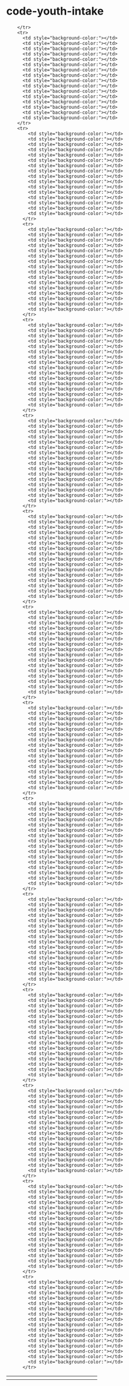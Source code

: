 # code-youth-intake
<table style="border-color:white" style=border-spacing:25px>
        <tr>
          <th style="background-color:"></th>
          <th style="background-color:"></th>
          <th style="background-color:"></th>
          <th style="background-color:"></th>
          <th style="background-color:"></th>
          <th style="background-color:"></th>
          <th style="background-color:"></th>
          <th style="background-color:"></th>
          <th style="background-color:"></th>
          <th style="background-color:"></th>
          <th style="background-color:"></th>
          <th style="background-color:"></th>
          <th style="background-color:"></th>
          <th style="background-color:"></th>
          <th style="background-color:"></th>

        </tr>
        <tr>
          <td style="background-color:"></td>
          <td style="background-color:"></td>
          <td style="background-color:"></td>
          <td style="background-color:"></td>
          <td style="background-color:"></td>
          <td style="background-color:"></td>
          <td style="background-color:"></td>
          <td style="background-color:"></td>
          <td style="background-color:"></td>
          <td style="background-color:"></td>
          <td style="background-color:"></td>
          <td style="background-color:"></td>
          <td style="background-color:"></td>
          <td style="background-color:"></td>
          <td style="background-color:"></td>
          <td style="background-color:"></td>
        </tr>
        <tr>
            <td style="background-color:"></td>
            <td style="background-color:"></td>
            <td style="background-color:"></td>
            <td style="background-color:"></td>
            <td style="background-color:"></td>
            <td style="background-color:"></td>
            <td style="background-color:"></td>
            <td style="background-color:"></td>
            <td style="background-color:"></td>
            <td style="background-color:"></td>
            <td style="background-color:"></td>
            <td style="background-color:"></td>
            <td style="background-color:"></td>
            <td style="background-color:"></td>
            <td style="background-color:"></td>
            <td style="background-color:"></td>
          </tr>
          <tr>
            <td style="background-color:"></td>
            <td style="background-color:"></td>
            <td style="background-color:"></td>
            <td style="background-color:"></td>
            <td style="background-color:"></td>
            <td style="background-color:"></td>
            <td style="background-color:"></td>
            <td style="background-color:"></td>
            <td style="background-color:"></td>
            <td style="background-color:"></td>
            <td style="background-color:"></td>
            <td style="background-color:"></td>
            <td style="background-color:"></td>
            <td style="background-color:"></td>
            <td style="background-color:"></td>
            <td style="background-color:"></td>
          </tr>
          <tr>
            <td style="background-color:"></td>
            <td style="background-color:"></td>
            <td style="background-color:"></td>
            <td style="background-color:"></td>
            <td style="background-color:"></td>
            <td style="background-color:"></td>
            <td style="background-color:"></td>
            <td style="background-color:"></td>
            <td style="background-color:"></td>
            <td style="background-color:"></td>
            <td style="background-color:"></td>
            <td style="background-color:"></td>
            <td style="background-color:"></td>
            <td style="background-color:"></td>
            <td style="background-color:"></td>
            <td style="background-color:"></td>
          </tr>
          <tr>
            <td style="background-color:"></td>
            <td style="background-color:"></td>
            <td style="background-color:"></td>
            <td style="background-color:"></td>
            <td style="background-color:"></td>
            <td style="background-color:"></td>
            <td style="background-color:"></td>
            <td style="background-color:"></td>
            <td style="background-color:"></td>
            <td style="background-color:"></td>
            <td style="background-color:"></td>
            <td style="background-color:"></td>
            <td style="background-color:"></td>
            <td style="background-color:"></td>
            <td style="background-color:"></td>
            <td style="background-color:"></td>
          </tr>
          <tr>
            <td style="background-color:"></td>
            <td style="background-color:"></td>
            <td style="background-color:"></td>
            <td style="background-color:"></td>
            <td style="background-color:"></td>
            <td style="background-color:"></td>
            <td style="background-color:"></td>
            <td style="background-color:"></td>
            <td style="background-color:"></td>
            <td style="background-color:"></td>
            <td style="background-color:"></td>
            <td style="background-color:"></td>
            <td style="background-color:"></td>
            <td style="background-color:"></td>
            <td style="background-color:"></td>
            <td style="background-color:"></td>
          </tr>
          <tr>
            <td style="background-color:"></td>
            <td style="background-color:"></td>
            <td style="background-color:"></td>
            <td style="background-color:"></td>
            <td style="background-color:"></td>
            <td style="background-color:"></td>
            <td style="background-color:"></td>
            <td style="background-color:"></td>
            <td style="background-color:"></td>
            <td style="background-color:"></td>
            <td style="background-color:"></td>
            <td style="background-color:"></td>
            <td style="background-color:"></td>
            <td style="background-color:"></td>
            <td style="background-color:"></td>
            <td style="background-color:"></td>
          </tr>
          <tr>
            <td style="background-color:"></td>
            <td style="background-color:"></td>
            <td style="background-color:"></td>
            <td style="background-color:"></td>
            <td style="background-color:"></td>
            <td style="background-color:"></td>
            <td style="background-color:"></td>
            <td style="background-color:"></td>
            <td style="background-color:"></td>
            <td style="background-color:"></td>
            <td style="background-color:"></td>
            <td style="background-color:"></td>
            <td style="background-color:"></td>
            <td style="background-color:"></td>
            <td style="background-color:"></td>
            <td style="background-color:"></td>
          </tr>
          <tr>
            <td style="background-color:"></td>
            <td style="background-color:"></td>
            <td style="background-color:"></td>
            <td style="background-color:"></td>
            <td style="background-color:"></td>
            <td style="background-color:"></td>
            <td style="background-color:"></td>
            <td style="background-color:"></td>
            <td style="background-color:"></td>
            <td style="background-color:"></td>
            <td style="background-color:"></td>
            <td style="background-color:"></td>
            <td style="background-color:"></td>
            <td style="background-color:"></td>
            <td style="background-color:"></td>
            <td style="background-color:"></td>
          </tr>
          <tr>
            <td style="background-color:"></td>
            <td style="background-color:"></td>
            <td style="background-color:"></td>
            <td style="background-color:"></td>
            <td style="background-color:"></td>
            <td style="background-color:"></td>
            <td style="background-color:"></td>
            <td style="background-color:"></td>
            <td style="background-color:"></td>
            <td style="background-color:"></td>
            <td style="background-color:"></td>
            <td style="background-color:"></td>
            <td style="background-color:"></td>
            <td style="background-color:"></td>
            <td style="background-color:"></td>
            <td style="background-color:"></td>
          </tr>
          <tr>
            <td style="background-color:"></td>
            <td style="background-color:"></td>
            <td style="background-color:"></td>
            <td style="background-color:"></td>
            <td style="background-color:"></td>
            <td style="background-color:"></td>
            <td style="background-color:"></td>
            <td style="background-color:"></td>
            <td style="background-color:"></td>
            <td style="background-color:"></td>
            <td style="background-color:"></td>
            <td style="background-color:"></td>
            <td style="background-color:"></td>
            <td style="background-color:"></td>
            <td style="background-color:"></td>
            <td style="background-color:"></td>
          </tr>
          <tr>
            <td style="background-color:"></td>
            <td style="background-color:"></td>
            <td style="background-color:"></td>
            <td style="background-color:"></td>
            <td style="background-color:"></td>
            <td style="background-color:"></td>
            <td style="background-color:"></td>
            <td style="background-color:"></td>
            <td style="background-color:"></td>
            <td style="background-color:"></td>
            <td style="background-color:"></td>
            <td style="background-color:"></td>
            <td style="background-color:"></td>
            <td style="background-color:"></td>
            <td style="background-color:"></td>
            <td style="background-color:"></td>
          </tr>
          <tr>
            <td style="background-color:"></td>
            <td style="background-color:"></td>
            <td style="background-color:"></td>
            <td style="background-color:"></td>
            <td style="background-color:"></td>
            <td style="background-color:"></td>
            <td style="background-color:"></td>
            <td style="background-color:"></td>
            <td style="background-color:"></td>
            <td style="background-color:"></td>
            <td style="background-color:"></td>
            <td style="background-color:"></td>
            <td style="background-color:"></td>
            <td style="background-color:"></td>
            <td style="background-color:"></td>
            <td style="background-color:"></td>
          </tr>
          <tr>
            <td style="background-color:"></td>
            <td style="background-color:"></td>
            <td style="background-color:"></td>
            <td style="background-color:"></td>
            <td style="background-color:"></td>
            <td style="background-color:"></td>
            <td style="background-color:"></td>
            <td style="background-color:"></td>
            <td style="background-color:"></td>
            <td style="background-color:"></td>
            <td style="background-color:"></td>
            <td style="background-color:"></td>
            <td style="background-color:"></td>
            <td style="background-color:"></td>
            <td style="background-color:"></td>
            <td style="background-color:"></td>
          </tr>